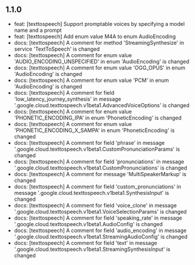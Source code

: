 ## 1.1.0

- feat: [texttospeech] Support promptable voices by specifying a model name and a prompt
- feat: [texttospeech] Add enum value M4A to enum AudioEncoding
- docs: [texttospeech] A comment for method 'StreamingSynthesize' in service 'TextToSpeech' is changed
- docs: [texttospeech] A comment for enum value 'AUDIO_ENCODING_UNSPECIFIED' in enum 'AudioEncoding' is changed
- docs: [texttospeech] A comment for enum value 'OGG_OPUS' in enum 'AudioEncoding' is changed
- docs: [texttospeech] A comment for enum value 'PCM' in enum 'AudioEncoding' is changed
- docs: [texttospeech] A comment for field 'low_latency_journey_synthesis' in message '.google.cloud.texttospeech.v1beta1.AdvancedVoiceOptions' is changed
- docs: [texttospeech] A comment for enum value 'PHONETIC_ENCODING_IPA' in enum 'PhoneticEncoding' is changed
- docs: [texttospeech] A comment for enum value 'PHONETIC_ENCODING_X_SAMPA' in enum 'PhoneticEncoding' is changed
- docs: [texttospeech] A comment for field 'phrase' in message '.google.cloud.texttospeech.v1beta1.CustomPronunciationParams' is changed
- docs: [texttospeech] A comment for field 'pronunciations' in message '.google.cloud.texttospeech.v1beta1.CustomPronunciations' is changed
- docs: [texttospeech] A comment for message 'MultiSpeakerMarkup' is changed
- docs: [texttospeech] A comment for field 'custom_pronunciations' in message '.google.cloud.texttospeech.v1beta1.SynthesisInput' is changed
- docs: [texttospeech] A comment for field 'voice_clone' in message '.google.cloud.texttospeech.v1beta1.VoiceSelectionParams' is changed
- docs: [texttospeech] A comment for field 'speaking_rate' in message '.google.cloud.texttospeech.v1beta1.AudioConfig' is changed
- docs: [texttospeech] A comment for field 'audio_encoding' in message '.google.cloud.texttospeech.v1beta1.StreamingAudioConfig' is changed
- docs: [texttospeech] A comment for field 'text' in message '.google.cloud.texttospeech.v1beta1.StreamingSynthesisInput' is changed
